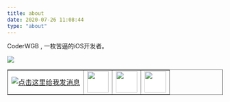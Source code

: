 ```yaml
---
title: about
date: 2020-07-26 11:08:44
type: "about"
---
```


CoderWGB , 一枚苦逼的iOS开发者。

![](http://wangguibin.github.io/post-images/1580100127864.jpeg)
<table border="1px" width="400px" > 
	<!-- <tr style="background-color:rgb(255,255,255)">
      <td colSpan="4"  style='text-align:center'>以下是我的联系方式</td>
  </tr> -->
	<tr style="background-color:rgb(255,255,255)">
    		<td>  
					<a target="_blank" href="http://wpa.qq.com/msgrd?v=3&uin=1024732985&site=qq&menu=yes"><img border="0"  style="width=100px; height=100px;" src="https://dss2.bdstatic.com/70cFvnSh_Q1YnxGkpoWK1HF6hhy/it/u=1284224157,185249441&fm=26&gp=0.jpg"  alt="点击这里给我发消息" title="CoderWGB的QQ"/></a>
    		</td>
        <td>
    				<a href="https://www.jianshu.com/u/61a1521e6f8f" title="CoderWGB的简书"> <img src="https://ss2.bdstatic.com/70cFvnSh_Q1YnxGkpoWK1HF6hhy/it/u=2416290654,291619160&fm=27&gp=0.jpg" width="auto" height="50px">  </a>
    		</td>
    <td> 
				<a href="https://juejin.im/user/5a5ca675f265da3e5b32c968" title="CoderWGB的掘金"> <img src="https://ss1.bdstatic.com/70cFuXSh_Q1YnxGkpoWK1HF6hhy/it/u=4161570588,3588676623&fm=27&gp=0.jpg" width="auto" height="50px"> </a>
		</td>
    <td>
    			<a href="https://github.com/WangGuibin" title="CoderWGB的github"> <img src="https://ss1.bdstatic.com/70cFuXSh_Q1YnxGkpoWK1HF6hhy/it/u=4141795614,1697102355&fm=27&gp=0.jpg" width="auto" height="50px"> </a>
    </td>
  </tr>
  </table>



